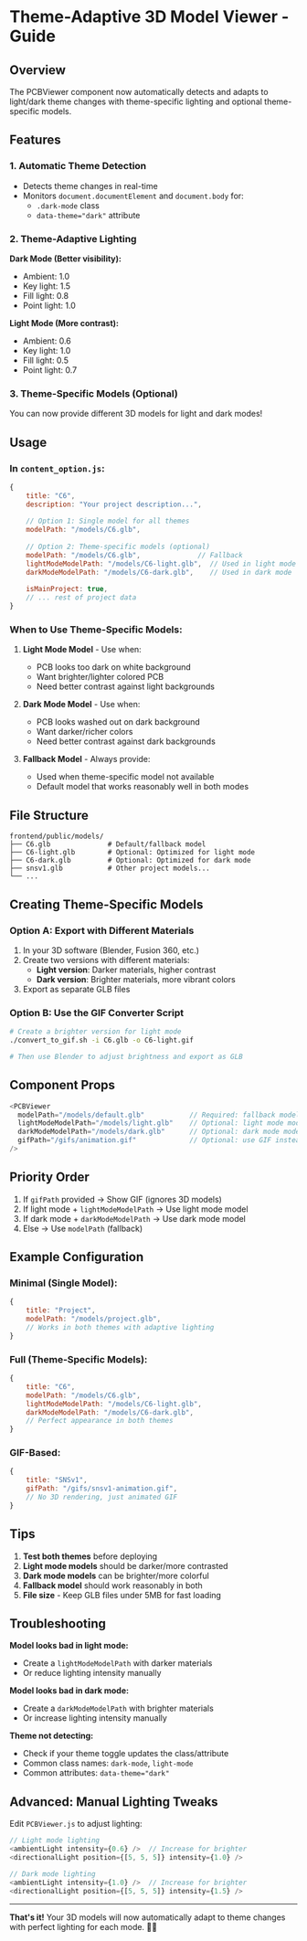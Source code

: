 # Theme-Adaptive 3D Model Viewer - Guide

## Overview
The PCBViewer component now automatically detects and adapts to light/dark theme changes with theme-specific lighting and optional theme-specific models.

## Features

### 1. **Automatic Theme Detection**
- Detects theme changes in real-time
- Monitors `document.documentElement` and `document.body` for:
  - `.dark-mode` class
  - `data-theme="dark"` attribute

### 2. **Theme-Adaptive Lighting**

**Dark Mode (Better visibility):**
- Ambient: 1.0
- Key light: 1.5
- Fill light: 0.8
- Point light: 1.0

**Light Mode (More contrast):**
- Ambient: 0.6
- Key light: 1.0
- Fill light: 0.5
- Point light: 0.7

### 3. **Theme-Specific Models (Optional)**
You can now provide different 3D models for light and dark modes!

## Usage

### In `content_option.js`:

```javascript
{
    title: "C6",
    description: "Your project description...",
    
    // Option 1: Single model for all themes
    modelPath: "/models/C6.glb",
    
    // Option 2: Theme-specific models (optional)
    modelPath: "/models/C6.glb",              // Fallback
    lightModeModelPath: "/models/C6-light.glb",  // Used in light mode
    darkModeModelPath: "/models/C6-dark.glb",    // Used in dark mode
    
    isMainProject: true,
    // ... rest of project data
}
```

### When to Use Theme-Specific Models:

1. **Light Mode Model** - Use when:
   - PCB looks too dark on white background
   - Want brighter/lighter colored PCB
   - Need better contrast against light backgrounds

2. **Dark Mode Model** - Use when:
   - PCB looks washed out on dark background
   - Want darker/richer colors
   - Need better contrast against dark backgrounds

3. **Fallback Model** - Always provide:
   - Used when theme-specific model not available
   - Default model that works reasonably well in both modes

## File Structure

```
frontend/public/models/
├── C6.glb              # Default/fallback model
├── C6-light.glb        # Optional: Optimized for light mode
├── C6-dark.glb         # Optional: Optimized for dark mode
├── snsv1.glb           # Other project models...
└── ...
```

## Creating Theme-Specific Models

### Option A: Export with Different Materials
1. In your 3D software (Blender, Fusion 360, etc.)
2. Create two versions with different materials:
   - **Light version**: Darker materials, higher contrast
   - **Dark version**: Brighter materials, more vibrant colors
3. Export as separate GLB files

### Option B: Use the GIF Converter Script
```bash
# Create a brighter version for light mode
./convert_to_gif.sh -i C6.glb -o C6-light.gif

# Then use Blender to adjust brightness and export as GLB
```

## Component Props

```javascript
<PCBViewer 
  modelPath="/models/default.glb"           // Required: fallback model
  lightModeModelPath="/models/light.glb"    // Optional: light mode model
  darkModeModelPath="/models/dark.glb"      // Optional: dark mode model
  gifPath="/gifs/animation.gif"             // Optional: use GIF instead
/>
```

## Priority Order

1. If `gifPath` provided → Show GIF (ignores 3D models)
2. If light mode + `lightModeModelPath` → Use light mode model
3. If dark mode + `darkModeModelPath` → Use dark mode model
4. Else → Use `modelPath` (fallback)

## Example Configuration

### Minimal (Single Model):
```javascript
{
    title: "Project",
    modelPath: "/models/project.glb",
    // Works in both themes with adaptive lighting
}
```

### Full (Theme-Specific Models):
```javascript
{
    title: "C6",
    modelPath: "/models/C6.glb",
    lightModeModelPath: "/models/C6-light.glb",
    darkModeModelPath: "/models/C6-dark.glb",
    // Perfect appearance in both themes
}
```

### GIF-Based:
```javascript
{
    title: "SNSv1",
    gifPath: "/gifs/snsv1-animation.gif",
    // No 3D rendering, just animated GIF
}
```

## Tips

1. **Test both themes** before deploying
2. **Light mode models** should be darker/more contrasted
3. **Dark mode models** can be brighter/more colorful
4. **Fallback model** should work reasonably in both
5. **File size** - Keep GLB files under 5MB for fast loading

## Troubleshooting

**Model looks bad in light mode:**
- Create a `lightModeModelPath` with darker materials
- Or reduce lighting intensity manually

**Model looks bad in dark mode:**
- Create a `darkModeModelPath` with brighter materials
- Or increase lighting intensity manually

**Theme not detecting:**
- Check if your theme toggle updates the class/attribute
- Common class names: `dark-mode`, `light-mode`
- Common attributes: `data-theme="dark"`

## Advanced: Manual Lighting Tweaks

Edit `PCBViewer.js` to adjust lighting:

```javascript
// Light mode lighting
<ambientLight intensity={0.6} />  // Increase for brighter
<directionalLight position={[5, 5, 5]} intensity={1.0} />

// Dark mode lighting
<ambientLight intensity={1.0} />  // Increase for brighter
<directionalLight position={[5, 5, 5]} intensity={1.5} />
```

---

**That's it!** Your 3D models will now automatically adapt to theme changes with perfect lighting for each mode. 🎨✨
